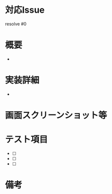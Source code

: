 <!-- 全部埋める必要はありませんが，できるだけわかりやすく書いてください -->
# 対応Issue
<!-- 対応したIssue番号を記載 -->
resolve #0

# 概要
<!-- 開発内容の概要を記載 -->
- 

# 実装詳細
<!-- 具体的な開発内容を記載 -->
- 

# 画面スクリーンショット等
<!-- URLとともに貼る（なければ空欄でよい） -->


# テスト項目
<!-- テストしてほしい内容を記載 -->
<!-- ex) コンポーネントのデザインが崩れないか -->
<!-- ex) データが表示できてるか・反映されてるか -->
- [ ] 
- [ ] 
- [ ] 

# 備考
<!-- 実装していて困った箇所・質問など -->